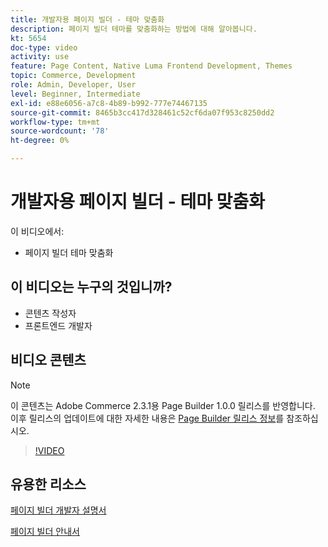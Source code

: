 ```yaml
---
title: 개발자용 페이지 빌더 - 테마 맞춤화
description: 페이지 빌더 테마를 맞춤화하는 방법에 대해 알아봅니다.
kt: 5654
doc-type: video
activity: use
feature: Page Content, Native Luma Frontend Development, Themes
topic: Commerce, Development
role: Admin, Developer, User
level: Beginner, Intermediate
exl-id: e88e6056-a7c8-4b89-b992-777e74467135
source-git-commit: 8465b3cc417d328461c52cf6da07f953c8250dd2
workflow-type: tm+mt
source-wordcount: '78'
ht-degree: 0%

---
```


# 개발자용 페이지 빌더 - 테마 맞춤화

이 비디오에서:

- 페이지 빌더 테마 맞춤화

## 이 비디오는 누구의 것입니까?

- 콘텐츠 작성자
- 프론트엔드 개발자

## 비디오 콘텐츠

>[!NOTE]
>
>이 콘텐츠는 Adobe Commerce 2.3.1용 Page Builder 1.0.0 릴리스를 반영합니다. 이후 릴리스의 업데이트에 대한 자세한 내용은 [Page Builder 릴리스 정보](https://experienceleague.adobe.com/docs/commerce-admin/page-builder/release-notes.html?lang=ko)를 참조하십시오.

>[!VIDEO](https://video.tv.adobe.com/v/3430979?quality=12&learn=on&captions=kor)

## 유용한 리소스

[페이지 빌더 개발자 설명서](https://developer.adobe.com/commerce/frontend-core/page-builder/)

[페이지 빌더 안내서](https://experienceleague.adobe.com/docs/commerce-admin/page-builder/introduction.html?lang=ko)